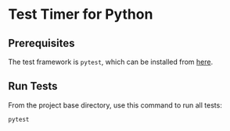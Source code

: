 # Test Timer for Python
## Prerequisites
The test framework is `pytest`, which can be installed from [here](https://docs.pytest.org/en/stable/getting-started.html).

## Run Tests
From the project base directory, use this command to run all tests:

```shell
pytest
```
